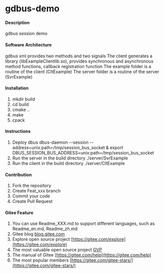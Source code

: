 # gdbus-demo

#### Description
gdbus session demo

#### Software Architecture
gdbus xml provides two methods and two signals
The client generates a library (libExampleClientlib.so), provides synchronous and asynchronous method functions, callback registration function
The example folder is a routine of the client (CltExample)
The server folder is a routine of the server (SvrExample)

#### Installation

1.  mkdir build
2.  cd build
3.  cmake ..
4.  make
5.  cpack

#### Instructions

1.  Deploy dbus
dbus-daemon --session --address=unix:path=/tmp/session_bus_socket &
export DBUS_SESSION_BUS_ADDRESS=unix:path=/tmp/session_bus_socket
2.  Run the server in the build directory
./server/SvrExample
3.  Run the client in the build directory
./server/CltExample

#### Contribution

1.  Fork the repository
2.  Create Feat_xxx branch
3.  Commit your code
4.  Create Pull Request


#### Gitee Feature

1.  You can use Readme\_XXX.md to support different languages, such as Readme\_en.md, Readme\_zh.md
2.  Gitee blog [blog.gitee.com](https://blog.gitee.com)
3.  Explore open source project [https://gitee.com/explore](https://gitee.com/explore)
4.  The most valuable open source project [GVP](https://gitee.com/gvp)
5.  The manual of Gitee [https://gitee.com/help](https://gitee.com/help)
6.  The most popular members  [https://gitee.com/gitee-stars/](https://gitee.com/gitee-stars/)
